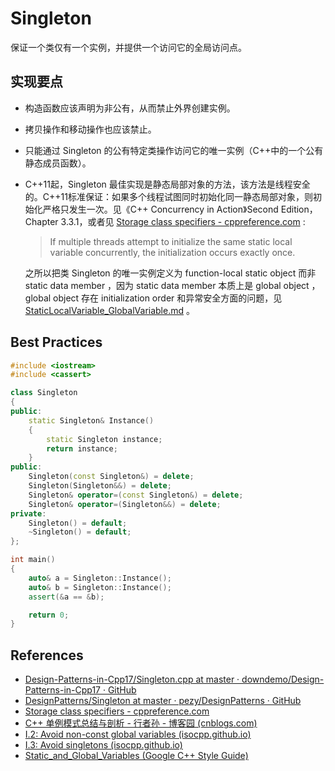 # Singleton

保证一个类仅有一个实例，并提供一个访问它的全局访问点。

## 实现要点

- 构造函数应该声明为非公有，从而禁止外界创建实例。

- 拷贝操作和移动操作也应该禁止。

- 只能通过 Singleton 的公有特定类操作访问它的唯一实例（C++中的一个公有静态成员函数）。

- C++11起，Singleton 最佳实现是静态局部对象的方法，该方法是线程安全的。C++11标准保证：如果多个线程试图同时初始化同一静态局部对象，则初始化严格只发生一次。见《C++ Concurrency in Action》Second Edition，Chapter 3.3.1，或者见 [Storage class specifiers - cppreference.com](https://en.cppreference.com/w/cpp/language/storage_duration#Static_local_variables) :

  > If multiple threads attempt to initialize the same static local variable concurrently, the initialization occurs exactly once.

  之所以把类 Singleton 的唯一实例定义为 function-local static object 而非 static data member ，因为 static data member 本质上是 global object ， global object 存在 initialization order 和异常安全方面的问题，见 [StaticLocalVariable_GlobalVariable.md](https://github.com/ltimaginea/Cpp-Primer/blob/main/CppPrimer/Content/Ch02_VariablesAndBasicTypes/Ch02_02_StaticLocalVariable_GlobalVariable.md) 。



## Best Practices

```cpp
#include <iostream>
#include <cassert>

class Singleton
{
public:
	static Singleton& Instance()
	{
		static Singleton instance;
		return instance;
	}
public:
	Singleton(const Singleton&) = delete;
	Singleton(Singleton&&) = delete;
	Singleton& operator=(const Singleton&) = delete;
	Singleton& operator=(Singleton&&) = delete;
private:
	Singleton() = default;
	~Singleton() = default;
};

int main()
{
	auto& a = Singleton::Instance();
	auto& b = Singleton::Instance();
	assert(&a == &b);

	return 0;
}
```



## References

* [Design-Patterns-in-Cpp17/Singleton.cpp at master · downdemo/Design-Patterns-in-Cpp17 · GitHub](https://github.com/downdemo/Design-Patterns-in-Cpp17/blob/master/src/Singleton.cpp)
* [DesignPatterns/Singleton at master · pezy/DesignPatterns · GitHub](https://github.com/pezy/DesignPatterns/blob/master/Singleton/main.cpp)
* [Storage class specifiers - cppreference.com](https://en.cppreference.com/w/cpp/language/storage_duration#Static_local_variables)
* [C++ 单例模式总结与剖析 - 行者孙 - 博客园 (cnblogs.com)](https://www.cnblogs.com/sunchaothu/p/10389842.html)
* [I.2: Avoid non-const global variables (isocpp.github.io)](http://isocpp.github.io/CppCoreGuidelines/CppCoreGuidelines#Ri-global)
* [I.3: Avoid singletons (isocpp.github.io)](http://isocpp.github.io/CppCoreGuidelines/CppCoreGuidelines#Ri-singleton)
* [Static_and_Global_Variables (Google C++ Style Guide)](http://link.zhihu.com/?target=https%3A//google.github.io/styleguide/cppguide.html%23Static_and_Global_Variables)

